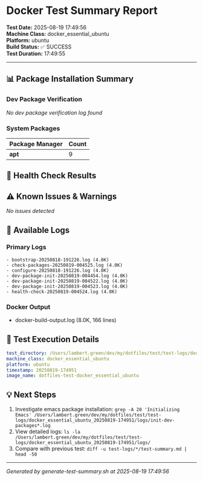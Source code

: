 # Docker Test Summary Report

**Test Date:** 2025-08-19 17:49:56  
**Machine Class:** docker_essential_ubuntu  
**Platform:** ubuntu  
**Build Status:** ✅ SUCCESS  
**Test Duration:** 17:49:55

---

## 📊 Package Installation Summary

### Dev Package Verification

*No dev package verification log found*

### System Packages

| Package Manager | Count |
|-----------------|-------|
| **apt** | 9 |

## 🏥 Health Check Results

## ⚠️ Known Issues & Warnings

*No issues detected*

## 📁 Available Logs

### Primary Logs
```
- bootstrap-20250818-191226.log (4.0K)
- check-packages-20250819-004525.log (4.0K)
- configure-20250818-191226.log (4.0K)
- dev-package-init-20250819-004454.log (4.0K)
- dev-package-init-20250819-004522.log (4.0K)
- dev-package-init-20250819-004523.log (4.0K)
- health-check-20250819-004524.log (4.0K)
```

### Docker Output
- docker-build-output.log (8.0K, 166 lines)

## 🔧 Test Execution Details

```yaml
test_directory: /Users/lambert.green/dev/my/dotfiles/test/test-logs/docker_essential_ubuntu_20250819-174951
machine_class: docker_essential_ubuntu
platform: ubuntu
timestamp: 20250819-174951
image_name: dotfiles-test-docker_essential_ubuntu
```

## 💡 Next Steps

1. Investigate emacs package installation: `grep -A 20 'Initializing Emacs' /Users/lambert.green/dev/my/dotfiles/test/test-logs/docker_essential_ubuntu_20250819-174951/logs/init-dev-packages*.log`
2. View detailed logs: `ls -la /Users/lambert.green/dev/my/dotfiles/test/test-logs/docker_essential_ubuntu_20250819-174951/logs/`
3. Compare with previous test: `diff -u test-logs/*/test-summary.md | head -50`

---
*Generated by generate-test-summary.sh at 2025-08-19 17:49:56*
